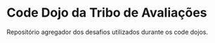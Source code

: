 # Code Dojo da Tribo de Avaliações

Repositório agregador dos desafios utilizados durante os code dojos.


